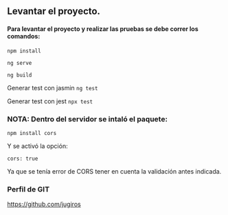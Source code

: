 ## Levantar el proyecto.

#### Para levantar el proyecto y realizar las pruebas se debe correr los comandos:
`npm install`

`ng serve`

`ng build`

Generar test con jasmin
`ng test`

Generar test con jest
`npx test`

### NOTA: Dentro del servidor se intaló el paquete:

`npm install cors`

Y se activó la opción:

`cors: true`

Ya que se tenía error de CORS tener en cuenta la validación antes indicada.

### Perfil de GIT

https://github.com/jugiros
